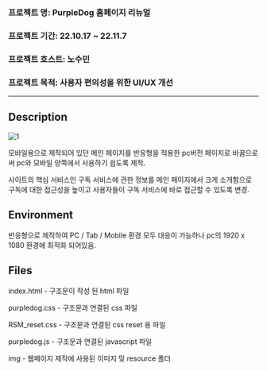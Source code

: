 ### 프로젝트 명: PurpleDog 홈페이지 리뉴얼
### 프로젝트 기간: 22.10.17 ~ 22.11.7
### 프로젝트 호스트: 노수민
### 프로젝트 목적: 사용자 편의성을 위한 UI/UX 개선
----------------
## Description

![1](https://user-images.githubusercontent.com/117888227/209619590-e52be56d-3ed0-442a-ae49-e2f329bb3ee6.png)

모바일용으로 제작되어 있던 메인 페이지를 반응형을 적용한 pc버전 페이지로 바꿈으로써 pc와 모바일 양쪽에서 사용하기 쉽도록 제작.

사이트의 핵심 서비스인 구독 서비스에 관한 정보를 메인 페이지에서 크게 소개함으로 구독에 대한 접근성을 높이고 사용자들이 구독 서비스에 바로 접근할 수 있도록 변경.

## Environment
반응형으로 제작하여 PC / Tab / Mobile 환경 모두 대응이 가능하나 pc의 1920 x 1080 환경에 최적화 되어있음.

## Files
index.html - 구조문이 작성 된 html 파일

purpledog.css - 구조문과 연결된 css 파일

RSM_reset.css - 구조문과 연결된 css reset 용 파일

purpledog.js - 구조문과 연결된 javascript 파일

img - 웹페이지 제작에 사용된 이미지 및 resource 폴더

